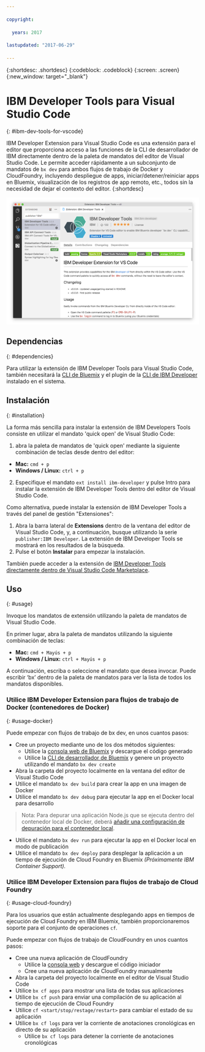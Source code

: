 ```yaml
---

copyright:

  years: 2017

lastupdated: "2017-06-29"

---
```


{:shortdesc: .shortdesc}
{:codeblock: .codeblock}
{:screen: .screen}
{:new_window: target="_blank"}

# IBM Developer Tools para Visual Studio Code
{: #ibm-dev-tools-for-vscode}

IBM Developer Extension para Visual Studio Code es una extensión para el editor que proporciona acceso a las funciones de la CLI de desarrollador de IBM directamente dentro de la paleta de mandatos del editor de Visual Studio Code.  Le permite acceder rápidamente a un subconjunto de mandatos de `bx dev` para ambos flujos de trabajo de Docker y CloudFoundry, incluyendo despliegue de apps, iniciar/detener/reiniciar apps en Bluemix, visualización de los registros de app remoto, etc., todos sin la necesidad de dejar el contexto del editor.
{:shortdesc}

![Captura de pantalla de la pantalla de descarga de la extensión de IBM Developer Tools.](ibm-dev-tools-for-vscode.png "Pantalla de descarga de la extensión en Visual Studio Code")

## Dependencias
{: #dependencies}

Para utilizar la extensión de IBM Developer Tools para Visual Studio Code, también necesitará la [CLI de Bluemix](https://plugins.ng.bluemix.net/ui/home.html) y el plugin de la [CLI de IBM Developer ](/docs/cloudnative/dev_cli.html) instalado en el sistema.

## Instalación
{: #installation}

La forma más sencilla para instalar la extensión de IBM Developers Tools consiste en utilizar el mandato 'quick open' de Visual Studio Code:

1. abra la paleta de mandatos de 'quick open' mediante la siguiente combinación de teclas desde dentro del editor:

  * **Mac:** `cmd + p`
  * **Windows / Linux:** `ctrl + p`

2. Especifique el mandato `ext install ibm-developer` y pulse Intro para instalar la extensión de IBM Developer Tools dentro del editor de Visual Studio Code.

Como alternativa, puede instalar la extensión de IBM Developer Tools a través del panel de gestión "Extensiones":

1. Abra la barra lateral de **Extensions** dentro de la ventana del editor de Visual Studio Code, y, a continuación, busque utilizando la serie `publisher:IBM Developer`.  La extensión de IBM Developer Tools se mostrará en los resultados de la búsqueda.  
2. Pulse el botón **Instalar** para empezar la instalación.

También puede acceder a la extensión de [IBM Developer Tools directamente dentro de Visual Studio Code Marketplace](https://marketplace.visualstudio.com/items?itemName=IBM.ibm-developer).


## Uso
{: #usage}

Invoque los mandatos de extensión utilizando la paleta de mandatos de Visual Studio Code.

En primer lugar, abra la paleta de mandatos utilizando la siguiente combinación de teclas:

* **Mac:** `cmd + Mayús + p`
* **Windows / Linux:** `ctrl + Mayús + p`

A continuación, escriba o seleccione el mandato que desea invocar. Puede escribir ‘bx’ dentro de la paleta de mandatos para ver la lista de todos los mandatos disponibles. 

### Utilice IBM Developer Extension para flujos de trabajo de Docker (contenedores de Docker)
{: #usage-docker}

Puede empezar con flujos de trabajo de bx dev, en unos cuantos pasos:
* Cree un proyecto mediante uno de los dos métodos siguientes:
  * Utilice la [consola web de Bluemix](https://console.ng.bluemix.net/developer/getting-started/) y descargue el código generado
  * Utilice la [CLI de desarrollador de Bluemix](/docs/cloudnative/dev_cli.html) y genere un proyecto utilizando el mandato `bx dev create`
* Abra la carpeta del proyecto localmente en la ventana del editor de Visual Studio Code
* Utilice el mandato `bx dev build` para crear la app en una imagen de Docker
* Utilice el mandato `bx dev debug` para ejecutar la app en el Docker local para desarrollo
> Nota: Para depurar una aplicación Node.js que se ejecuta dentro del contenedor local de Docker, deberá [añadir una configuración de depuración para el contenedor local](https://github.com/IBM-Bluemix/ibm-developer-extension-vscode#debugging-nodejs-apps-within-the-local-docker-container).
* Utilice el mandato `bx dev run` para ejecutar la app en el Docker local en modo de publicación
* Utilice el mandato `bx dev deploy` para desplegar la aplicación a un tiempo de ejecución de Cloud Foundry en Bluemix *(Próximamente IBM Container Support).*

### Utilice IBM Developer Extension para flujos de trabajo de Cloud Foundry
{: #usage-cloud-foundry}

Para los usuarios que están actualmente desplegando apps en tiempos de ejecución de Cloud Foundry en IBM Bluemix, también proporcionaremos soporte para el conjunto de operaciones `cf`.

Puede empezar con flujos de trabajo de CloudFoundry en unos cuantos pasos:
* Cree una nueva aplicación de CloudFoundry
  * Utilice la [consola web](https://console.ng.bluemix.net/dashboard/cf-apps) y descargue el código iniciador
  * Cree una nueva aplicación de CloudFoundry manualmente
* Abra la carpeta del proyecto localmente en el editor de Visual Studio Code
* Utilice `bx cf apps` para mostrar una lista de todas sus aplicaciones
* Utilice `bx cf push` para enviar una compilación de su aplicación al tiempo de ejecución de Cloud Foundry
* Utilice `cf <start/stop/restage/restart>` para cambiar el estado de su aplicación
* Utilice `bx cf logs` para ver la corriente de anotaciones cronológicas en directo de su aplicación
  * Utilice `bx cf logs` para detener la corriente de anotaciones cronológicas




